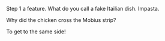 Step 1 a feature. What do you call a fake Itailian dish. Impasta.

Why did the chicken cross the Mobius strip?

To get to the same side!
